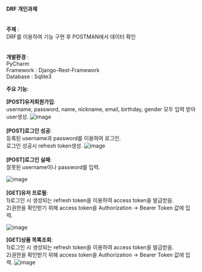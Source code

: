 **DRF 개인과제**<br><br><br>
**주제** :<br> DRF를 이용하여 기능 구현 후 POSTMAN에서 데이터 확인  <br><br><br>
**개발환경** : <br>PyCharm <br>
Framework : Django-Rest-Framework <br>
Database : Sqlite3<br>

**주요 기능**: 



**[POST]유저회원가입**:<br>
username, password, name, nickname, email, birthday, gender 모두 입력 받아 user생성.
![image](https://github.com/user-attachments/assets/757b1a3b-186e-43b2-9f00-1129d214cb13)
<br><br>
**[POST]로그인 성공**:<br>
등록된 username과 password를 이용하여 로그인.<br>
로그인 성공시 refresh token생성.
![image](https://github.com/user-attachments/assets/d96ce65a-dba0-4ae4-acea-dfd246e12f45)
<br><br>
**[POST]로그인 실패**:<br>
잘못된 username이나 password를 입력.

![image](https://github.com/user-attachments/assets/99594775-395b-4f10-a2c9-e8d6d8c4bcc1)
<br><br>
**[GET]유저 프로필**:<br>
1)로그인 시 생성되는 refresh token을 이용하여 access token을 발급받음.<br>
2)권한을 확인받기 위해 access token을 Authorization -> Bearer Token 값에 입력.

![image](https://github.com/user-attachments/assets/6e0ff5f1-2515-4f7b-a3a0-05732df9cf18)

**[GET]상품 목록조회**:<br>
1)로그인 시 생성되는 refresh token을 이용하여 access token을 발급받음.<br>
2)권한을 확인받기 위해 access token을 Authorization -> Bearer Token 값에 입력.
![image](https://github.com/user-attachments/assets/72203643-b7f8-41ad-a04b-4eaecb64729d)
